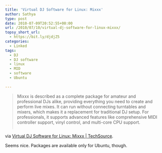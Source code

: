 ```yaml
---
title: 'Virtual DJ Software for Linux: Mixxx'
author: Sathya
type: post
date: 2010-07-09T20:52:55+00:00
url: /2010/07/10/virtual-dj-software-for-linux-mixxx/
topsy_short_url:
  - https://bit.ly/djdjZ5
categories:
  - Linked
tags:
  - DJ
  - DJ software
  - linux
  - MID
  - software
  - Ubuntu
  
---
```

> Mixxx is described as a complete package for amateur and professional DJs alike, providing everything you need to create and perform live mixes. It can run without connecting turntables and mixers, which makes it a replacement for traditional DJ setup. For professionals, it supports advanced features like comprehensive MIDI controller support, vinyl control, and multi-core CPU support.
> 
> <p style="text-align: center;">
>   <a href="https://www.junauza.com/2010/07/virtual-dj-software-for-linux-mixxx.html"><img src='https://images.sbhat.me/ss/2010/07/mixxx-dj-software-program-linux1.jpg' alt='' /></a>
> </p>

via [Virtual DJ Software for Linux: Mixxx | TechSource][1].

Seems nice. Packages are available only for Ubuntu, though.

 [1]: https://www.junauza.com/2010/07/virtual-dj-software-for-linux-mixxx.html